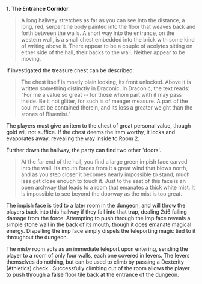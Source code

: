 **1. The Entrance Corridor**
> A long hallway stretches as far as you can see into the distance, a long, red, serpentine body painted into the floor that weaves back and forth between the walls. A short way into the entrance, on the western wall, is a small chest embedded into the brick with some kind of writing above it. There appear to be a couple of acolytes sitting on either side of the hall, their backs to the wall. Neither appear to be moving.

If investigated the treasure chest can be described:
> The chest itself is mostly plain looking, its front unlocked. Above it is written something distinctly in Draconic.
> In Draconic, the text reads: "For me a value so great -- for those whom part with it may pass inside. Be it not glitter, for such is of meager measure. A part of the soul must be contained therein, and its loss a greater weight than the stones of Bluemist."

The players must give an item to the chest of great personal value, though gold will not suffice. If the chest deems the item worthy, it locks and evaporates away, revealing the way inside to Room 2.

Further down the hallway, the party can find two other 'doors'.
> At the far end of the hall, you find a large green impish face carved into the wall. Its mouth forces from it a great wind that blows north, and as you step closer it becomes nearly impossible to stand, much less get close enough to touch it. Just to the east of this face is an open archway that leads to a room that emanates a thick white mist. It is impossible to see beyond the doorway as the mist is too great.

The impish face is tied to a later room in the dungeon, and will throw the players back into this hallway if they fall into that trap, dealing 2d6 falling damage from the force. Attempting to push through the imp face reveals a simple stone wall in the back of its mouth, though it does emanate magical energy. Dispelling the imp face simply dispels the teleporting magic tied to it throughout the dungeon.

The misty room acts as an immediate teleport upon entering, sending the player to a room of only four walls, each one covered in levers. The levers themselves do nothing, but can be used to climb by passing a Dexterity (Athletics) check .  Successfully climbing out of the room allows the player to push through a false floor tile back at the entrance of the dungeon.